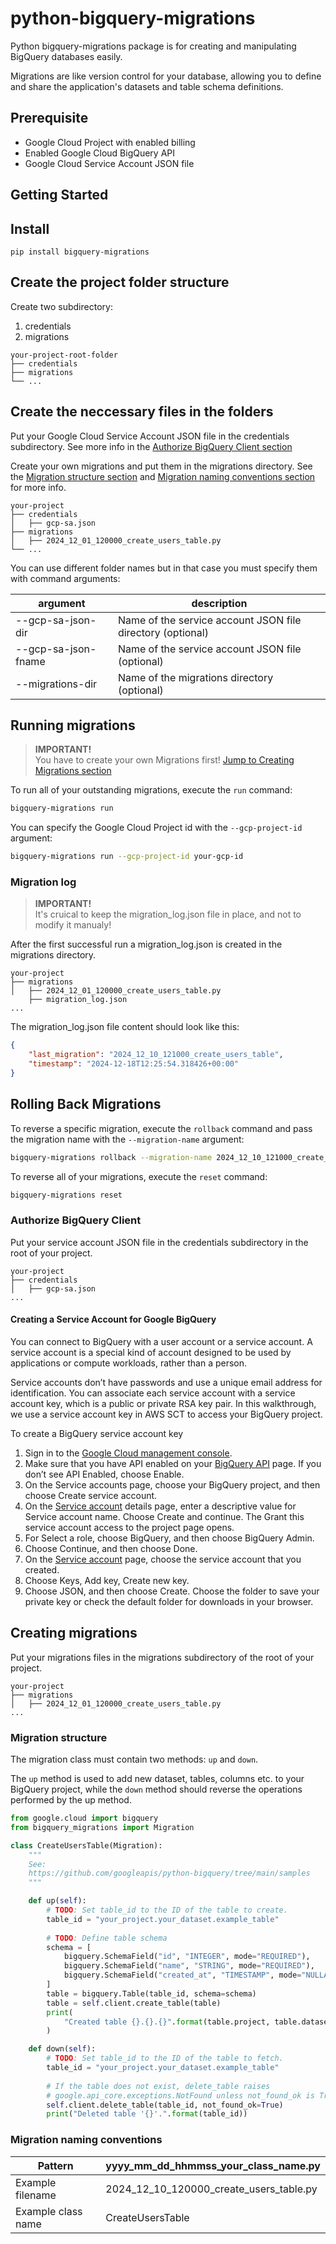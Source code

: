 # python-bigquery-migrations

Python bigquery-migrations package is for creating and manipulating BigQuery databases easily.

Migrations are like version control for your database, allowing you to define and share the application's datasets and table schema definitions.

## Prerequisite

- Google Cloud Project with enabled billing
- Enabled Google Cloud BigQuery API
- Google Cloud Service Account JSON file

## Getting Started

## Install
```
pip install bigquery-migrations
```

## Create the project folder structure

Create two subdirectory:
1. credentials
2. migrations

```
your-project-root-folder
├── credentials
├── migrations
└── ...
```

## Create the neccessary files in the folders

Put your Google Cloud Service Account JSON file in the credentials subdirectory. See more info in the [Authorize BigQuery Client section](#authorize-bigquery-client)

Create your own migrations and put them in the migrations directory. See the [Migration structure section](#migration-structure) and [Migration naming conventions section](#migration-naming-conventions) for more info.

```
your-project
├── credentials
│   ├── gcp-sa.json
├── migrations
│   ├── 2024_12_01_120000_create_users_table.py
└── ...
```

You can use different folder names but in that case you must specify them with command arguments:

|argument             |description                                                |
|---------------------|-----------------------------------------------------------|              
|--gcp-sa-json-dir    |Name of the service account JSON file directory (optional) |
|--gcp-sa-json-fname  |Name of the service account JSON file (optional)           |
|--migrations-dir     |Name of the migrations directory (optional)                |


## Running migrations

> **IMPORTANT!**  
> You have to create your own Migrations first! [Jump to Creating Migrations section](#creating-migrations)

To run all of your outstanding migrations, execute the `run` command:

```bash
bigquery-migrations run
```

You can specify the Google Cloud Project id with the `--gcp-project-id` argument:

```bash
bigquery-migrations run --gcp-project-id your-gcp-id
```

### Migration log

> **IMPORTANT!**  
> It's cruical to keep the migration_log.json file in place, and not to modify it manualy!

After the first successful run a migration_log.json is created in the migrations directory.

```
your-project
├── migrations
│   ├── 2024_12_01_120000_create_users_table.py
    ├── migration_log.json
...
```

The migration_log.json file content should look like this:
```json
{
    "last_migration": "2024_12_10_121000_create_users_table",
    "timestamp": "2024-12-18T12:25:54.318426+00:00"
}
```


## Rolling Back Migrations

To reverse a specific migration, execute the `rollback` command and pass the migration name with the `--migration-name` argument:

```bash
bigquery-migrations rollback --migration-name 2024_12_10_121000_create_users_table
```

To reverse all of your migrations, execute the `reset` command:

```bash
bigquery-migrations reset
```

### Authorize BigQuery Client

Put your service account JSON file in the credentials subdirectory in the root of your project.

```
your-project
├── credentials
│   ├── gcp-sa.json
...
```

#### Creating a Service Account for Google BigQuery

You can connect to BigQuery with a user account or a service account. A service account is a special kind of account designed to be used by applications or compute workloads, rather than a person.

Service accounts don’t have passwords and use a unique email address for identification. You can associate each service account with a service account key, which is a public or private RSA key pair. In this walkthrough, we use a service account key in AWS SCT to access your BigQuery project.

To create a BigQuery service account key

1. Sign in to the [Google Cloud management console](https://console.cloud.google.com/).
1. Make sure that you have API enabled on your [BigQuery API](https://console.cloud.google.com/apis/library/bigquery.googleapis.com) page. If you don’t see API Enabled, choose Enable.
1. On the Service accounts page, choose your BigQuery project, and then choose Create service account.
1. On the [Service account](https://console.cloud.google.com/iam-admin/serviceaccounts) details page, enter a descriptive value for Service account name. Choose Create and continue. The Grant this service account access to the project page opens.
1. For Select a role, choose BigQuery, and then choose BigQuery Admin.
1. Choose Continue, and then choose Done.
1. On the [Service account](https://console.cloud.google.com/iam-admin/serviceaccounts) page, choose the service account that you created.
1. Choose Keys, Add key, Create new key.
1. Choose JSON, and then choose Create. Choose the folder to save your private key or check the default folder for downloads in your browser.

## Creating migrations

Put your migrations files in the migrations subdirectory of the root of your project.

```
your-project
├── migrations
│   ├── 2024_12_01_120000_create_users_table.py
...
```

### Migration structure

The migration class must contain two methods: `up` and `down`.

The `up` method is used to add new dataset, tables, columns etc. to your BigQuery project, while the `down` method should reverse the operations performed by the up method.

```python
from google.cloud import bigquery
from bigquery_migrations import Migration

class CreateUsersTable(Migration):
    """
    See:
    https://github.com/googleapis/python-bigquery/tree/main/samples
    """

    def up(self):
        # TODO: Set table_id to the ID of the table to create.
        table_id = "your_project.your_dataset.example_table"
        
        # TODO: Define table schema
        schema = [
            bigquery.SchemaField("id", "INTEGER", mode="REQUIRED"),
            bigquery.SchemaField("name", "STRING", mode="REQUIRED"),
            bigquery.SchemaField("created_at", "TIMESTAMP", mode="NULLABLE"),
        ]
        table = bigquery.Table(table_id, schema=schema)
        table = self.client.create_table(table)
        print(
            "Created table {}.{}.{}".format(table.project, table.dataset_id, table.table_id)
        )

    def down(self):
        # TODO: Set table_id to the ID of the table to fetch.
        table_id = "your_project.your_dataset.example_table"
        
        # If the table does not exist, delete_table raises
        # google.api_core.exceptions.NotFound unless not_found_ok is True.
        self.client.delete_table(table_id, not_found_ok=True)
        print("Deleted table '{}'.".format(table_id))
```

### Migration naming conventions

|Pattern              |yyyy_mm_dd_hhmmss_your_class_name.py    |
|---------------------|----------------------------------------|              
|Example filename     |2024_12_10_120000_create_users_table.py |
|Example class name   |CreateUsersTable                        |
